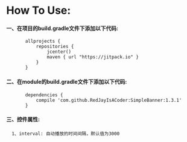 # How To Use:
  #### 一、在项目的build.gradle文件下添加以下代码:
           allprojects {
               repositories {
                   jcenter()
                   maven { url "https://jitpack.io" }
               }
           } 
  #### 二、在module的build.gradle文件下添加以下代码:
           dependencies {
	      	   compile 'com.github.RedJayIsACoder:SimpleBanner:1.3.1'
           }
          
#### 三、控件属性:<br/>
	  1、interval: 自动播放的时间间隔，默认值为3000
           
